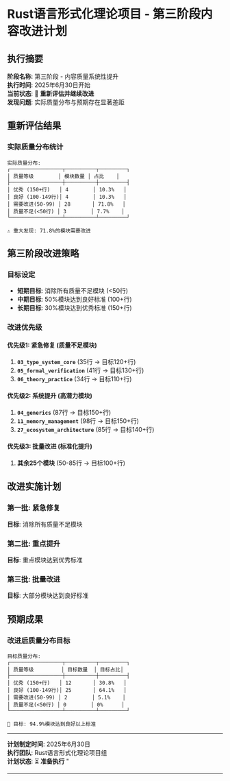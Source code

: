 ﻿# Rust语言形式化理论项目 - 第三阶段内容改进计划

## 执行摘要

**阶段名称**: 第三阶段 - 内容质量系统性提升  
**执行时间**: 2025年6月30日开始  
**当前状态**: 🔄 **重新评估并继续改进**  
**发现问题**: 实际质量分布与预期存在显著差距

## 重新评估结果

### 实际质量分布统计

```text
实际质量分布:
┌─────────────────┬──────────┬─────────┐
│ 质量等级        │ 模块数量 │ 占比    │
├─────────────────┼──────────┼─────────┤
│ 优秀 (150+行)   │ 4        │ 10.3%   │
│ 良好 (100-149行)│ 4        │ 10.3%   │
│ 需要改进(50-99) │ 28       │ 71.8%   │
│ 质量不足(<50行) │ 3        │ 7.7%    │
└─────────────────┴──────────┴─────────┘

⚠️ 重大发现: 71.8%的模块需要改进
```

## 第三阶段改进策略

### 目标设定

- **短期目标**: 消除所有质量不足模块 (<50行)
- **中期目标**: 50%模块达到良好标准 (100+行)
- **长期目标**: 30%模块达到优秀标准 (150+行)

### 改进优先级

#### 优先级1: 紧急修复 (质量不足模块)

1. **`03_type_system_core`** (35行 → 目标120+行)
2. **`05_formal_verification`** (41行 → 目标130+行)
3. **`06_theory_practice`** (34行 → 目标110+行)

#### 优先级2: 系统提升 (高潜力模块)

1. **`04_generics`** (87行 → 目标150+行)
2. **`11_memory_management`** (98行 → 目标150+行)
3. **`27_ecosystem_architecture`** (85行 → 目标140+行)

#### 优先级3: 批量改进 (标准化提升)

1. **其余25个模块** (50-85行 → 目标100+行)

## 改进实施计划

### 第一批: 紧急修复

**目标**: 消除所有质量不足模块

### 第二批: 重点提升

**目标**: 重点模块达到优秀标准

### 第三批: 批量改进

**目标**: 大部分模块达到良好标准

## 预期成果

### 改进后质量分布目标

```text
目标质量分布:
┌─────────────────┬──────────┬─────────┐
│ 质量等级         │ 目标数量  │ 目标占比│
├─────────────────┼──────────┼─────────┤
│ 优秀 (150+行)   │ 12       │ 30.8%   │
│ 良好 (100-149行)│ 25       │ 64.1%   │
│ 需要改进(50-99) │ 2        │ 5.1%    │
│ 质量不足(<50行) │ 0        │ 0%      │
└─────────────────┴──────────┴─────────┘

🎯 目标: 94.9%模块达到良好以上标准
```

---

**计划制定时间**: 2025年6月30日  
**执行团队**: Rust语言形式化理论项目组  
**计划状态**: ⏳ **准备执行**
"

---
